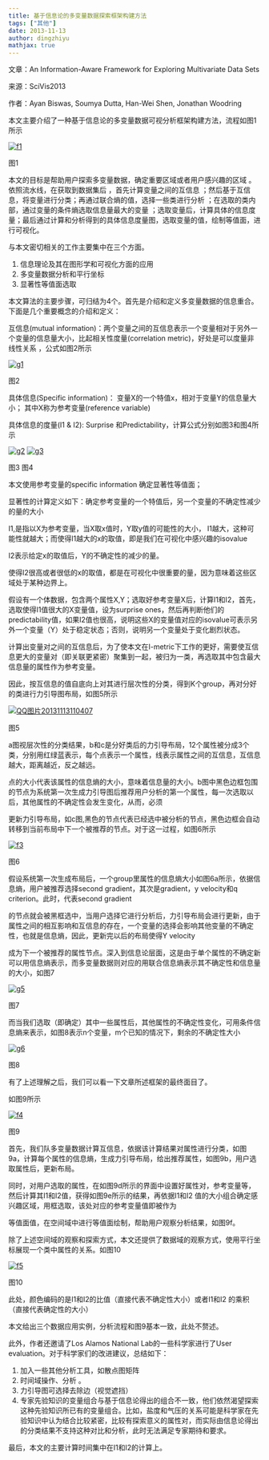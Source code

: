 ```yaml
---
title: 基于信息论的多变量数据探索框架构建方法
tags: ["其他"]
date: 2013-11-13
author: dingzhiyu
mathjax: true
---
```


文章：An Information-Aware Framework for Exploring Multivariate Data Sets

来源：SciVis2013

作者：Ayan Biswas, Soumya Dutta, Han-Wei Shen, Jonathan Woodring

本文主要介绍了一种基于信息论的多变量数据可视分析框架构建方法，流程如图1所示

[![f1](http://www.cad.zju.edu.cn/home/vagblog/wp-content/uploads/2013/11/f11.jpg)](http://www.cad.zju.edu.cn/home/vagblog/wp-content/uploads/2013/11/f11.jpg)

图1

本文的目标是帮助用户探索多变量数据，确定重要区域或者用户感兴趣的区域 。依照流水线，在获取到数据集后 ，首先计算变量之间的互信息 ；然后基于互信息，将变量进行分类；再通过联合熵的值，选择一些类进行分析 ；在选取的类内部，通过变量的条件熵选取信息量最大的变量 ；选取变量后，计算具体的信息度量；最后通过计算和分析得到的具体信息度量图，选取变量的值，绘制等值面，进行可视化。

与本文密切相关的工作主要集中在三个方面。

1. 信息理论及其在图形学和可视化方面的应用
2. 多变量数据分析和平行坐标
3. 显著性等值面选取

本文算法的主要步骤，可归结为4个。首先是介绍和定义多变量数据的信息重合。下面是几个重要概念的介绍和定义：

互信息(mutual information)：两个变量之间的互信息表示一个变量相对于另外一个变量的信息量大小，比起相关性度量(correlation metric)，好处是可以度量非线性关系 ，公式如图2所示

[![g1](http://www.cad.zju.edu.cn/home/vagblog/wp-content/uploads/2013/11/g1.jpg)](http://www.cad.zju.edu.cn/home/vagblog/wp-content/uploads/2013/11/g1.jpg)

图2

具体信息(Specific information)： 变量X的一个特值x，相对于变量Y的信息量大小； 其中X称为参考变量(reference variable)

具体信息的度量(I1 & I2): Surprise 和Predictability，计算公式分别如图3和图4所示

[![g2](http://www.cad.zju.edu.cn/home/vagblog/wp-content/uploads/2013/11/g2.jpg)](http://www.cad.zju.edu.cn/home/vagblog/wp-content/uploads/2013/11/g2.jpg)              [![g3](http://www.cad.zju.edu.cn/home/vagblog/wp-content/uploads/2013/11/g3.jpg)](http://www.cad.zju.edu.cn/home/vagblog/wp-content/uploads/2013/11/g3.jpg)

图3                                                                                                                                                                             图4

本文使用参考变量的specific information 确定显著性等值面；

显著性的计算定义如下：确定参考变量的一个特值后，另一个变量的不确定性减少的量的大小

I1,是指以X为参考变量，当X取x值时，Y取y值的可能性的大小， I1越大，这种可能性就越大；而使得I1越大的x的取值，即是我们在可视化中感兴趣的isovalue

I2表示给定x的取值后，Y的不确定性的减少的量。

使得I2很高或者很低的x的取值，都是在可视化中很重要的量，因为意味着这些区域处于某种边界上。

假设有一个体数据，包含两个属性X,Y；选取好参考变量X后，计算I1和I2，首先，选取使得I1值很大的X变量值，设为surprise ones，然后再判断他们的predictability值，如果I2值也很高，说明这些X的变量值对应的isovalue可表示另外一个变量（Y）处于稳定状态；否则，说明另一个变量处于变化剧烈状态。

 

计算出变量对之间的互信息后，为了使本文在I-metric下工作的更好，需要使互信息更大的变量对（即关联更紧密）聚集到一起，被归为一类，再选取其中包含最大信息量的属性作为参考变量。

因此，按互信息的值自底向上对其进行层次性的分类，得到K个group，再对分好的类进行力引导图布局，如图5所示

[![QQ图片20131113110407](http://www.cad.zju.edu.cn/home/vagblog/wp-content/uploads/2013/11/QQ%E5%9B%BE%E7%89%8720131113110407.jpg)](http://www.cad.zju.edu.cn/home/vagblog/wp-content/uploads/2013/11/QQ图片20131113110407.jpg)

图5

a图视层次性的分类结果，b和c是分好类后的力引导布局，12个属性被分成3个类，分别用红绿蓝表示，每个点表示一个属性，线表示属性之间的互信息，互信息越大，距离越近，反之越远。

点的大小代表该属性的信息熵的大小，意味着信息量的大小。b图中黑色边框包围的节点为系统第一次生成力引导图后推荐用户分析的第一个属性，每一次选取以后，其他属性的不确定性会发生变化，从而，必须

更新力引导布局，如c图,黑色的节点代表已经选中被分析的节点，黑色边框会自动转移到当前布局中下一个被推荐的节点。对于这一过程，如图6所示

[![f3](http://www.cad.zju.edu.cn/home/vagblog/wp-content/uploads/2013/11/f3.jpg)](http://www.cad.zju.edu.cn/home/vagblog/wp-content/uploads/2013/11/f3.jpg)

图6

假设系统第一次生成布局后，一个group里属性的信息熵大小如图6a所示，依据信息熵，用户被推荐选择second gradient，其次是gradient，y velocity和q criterion。此时，代表second gradient

的节点就会被黑框选中，当用户选择它进行分析后，力引导布局会进行更新，由于属性之间的相互影响和互信息的存在，一个变量的选择会影响其他变量的不确定性，也就是信息熵，因此，更新完以后的布局使得Y velocity

成为下一个被推荐的属性节点。深入到信息论层面，这是由于单个属性的不确定新可以用信息熵表示，而多变量数据则对应的用联合信息熵表示其不确定性和信息量的大小，如图7

[![g5](http://www.cad.zju.edu.cn/home/vagblog/wp-content/uploads/2013/11/g5.jpg)](http://www.cad.zju.edu.cn/home/vagblog/wp-content/uploads/2013/11/g5.jpg)

图7

而当我们选取（即确定）其中一些属性后，其他属性的不确定性变化，可用条件信息熵来表示，如图8表示n个变量，m个已知的情况下，剩余的不确定性大小

[![g6](http://www.cad.zju.edu.cn/home/vagblog/wp-content/uploads/2013/11/g6.jpg)](http://www.cad.zju.edu.cn/home/vagblog/wp-content/uploads/2013/11/g6.jpg)

图8

 

有了上述理解之后，我们可以看一下文章所述框架的最终面目了。

如图9所示

[![f4](http://www.cad.zju.edu.cn/home/vagblog/wp-content/uploads/2013/11/f4.jpg)](http://www.cad.zju.edu.cn/home/vagblog/wp-content/uploads/2013/11/f4.jpg)

图9

首先，我们队多变量数据计算互信息，依据该计算结果对属性进行分类，如图9a，计算每个属性的信息熵，生成力引导布局，给出推荐属性，如图9b，用户选取属性后，更新布局。

同时，对用户选取的属性，在如图9d所示的界面中设置好属性对，参考变量等，然后计算其I1和I2值，获得如图9e所示的结果，再依据I1和I2 值的大小组合确定感兴趣区域，用框选取，该处对应的参考变量值即被作为

等值面值，在空间域中进行等值面绘制，帮助用户观察分析结果，如图9f。

 

除了上述空间域的观察和探索方式，本文还提供了数据域的观察方式，使用平行坐标展现一个类中属性的关系。如图10

[![f5](http://www.cad.zju.edu.cn/home/vagblog/wp-content/uploads/2013/11/f5.jpg)](http://www.cad.zju.edu.cn/home/vagblog/wp-content/uploads/2013/11/f5.jpg)

图10

此处，颜色编码的是I1和I2的比值（直接代表不确定性大小）或者I1和I2 的乘积（直接代表确定性的大小）

本文给出三个数据应用实例，分析流程和图9基本一致，此处不赘述。

此外，作者还邀请了Los Alamos National Lab的一些科学家进行了User evaluation。对于科学家们的改进建议，总结如下：

1. 加入一些其他分析工具，如散点图矩阵
2. 时间域操作、分析 。
3. 力引导图可选择去除边（视觉遮挡）
4. 专家先验知识的变量组合与基于信息论得出的组合不一致，他们依然渴望探索这种先验知识所已有的变量组合。比如，盐度和气压的关系可能是科学家在先验知识中认为结合比较紧密，比较有探索意义的属性对，而实际由信息论得出的分类结果不支持这种对比和分析，此时无法满足专家期待和要求。

 

最后，本文的主要计算时间集中在I1和I2的计算上。